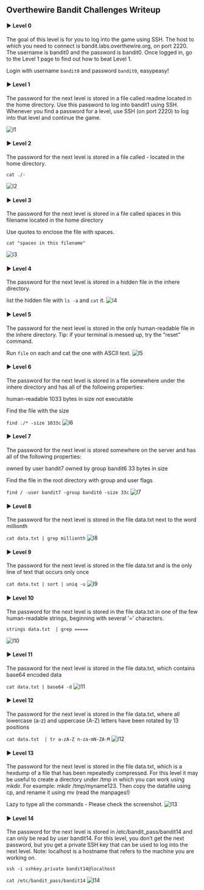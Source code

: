 ## Overthewire Bandit Challenges Writeup

#### ► Level 0


The goal of this level is for you to log into the game using SSH. 
The host to which you need to connect is bandit.labs.overthewire.org, on port 2220.
The username is bandit0 and the password is bandit0.
Once logged in, go to the Level 1 page to find out how to beat Level 1.


Login with username `bandit0` and password `bandit0`, easypeasy!

#### ► Level 1


The password for the next level is stored in a file called readme located in the home directory.
Use this password to log into bandit1 using SSH.
Whenever you find a password for a level, use SSH (on port 2220) to log into that level and continue the game.


![l1](https://raw.githubusercontent.com/avicoder/avicoder.github.io/master/images/l1.png)

#### ► Level 2


The password for the next level is stored in a file called - located in the home directory.



`cat ./-`

![l2](https://raw.githubusercontent.com/avicoder/avicoder.github.io/master/images/l2.png)
#### ► Level 3


The password for the next level is stored in a file called spaces in this filename located in the home directory


Use quotes to enclose the file with spaces.

`cat "spaces in this filename"`

![l3](https://raw.githubusercontent.com/avicoder/avicoder.github.io/master/images/l3.png)
#### ► Level 4 


The password for the next level is stored in a hidden file in the inhere directory.


list the hidden file with `ls -a` and `cat` it.
![l4](https://raw.githubusercontent.com/avicoder/avicoder.github.io/master/images/l4.png)
#### ► Level 5


The password for the next level is stored in the only human-readable file in the inhere directory.
Tip: if your terminal is messed up, try the “reset” command.


Run `file` on each and cat the one with ASCII text.
![l5](https://raw.githubusercontent.com/avicoder/avicoder.github.io/master/images/l5.png)

#### ► Level 6


The password for the next level is stored in a file somewhere under the inhere directory and has all of the following properties:

human-readable
1033 bytes in size
not executable


Find the file with the size 

`find ./* -size 1033c`
![l6](https://raw.githubusercontent.com/avicoder/avicoder.github.io/master/images/l6.png)
#### ► Level 7


The password for the next level is stored somewhere on the server and has all of the following properties:

owned by user bandit7
owned by group bandit6
33 bytes in size



Find the file in the root directory with group and user flags

`find / -user bandit7 -group bandit6 -size 33c`
![l7](https://raw.githubusercontent.com/avicoder/avicoder.github.io/master/images/l7.png)
#### ► Level 8


The password for the next level is stored in the file data.txt next to the word millionth


 `cat data.txt | grep millionth`
![l8](https://raw.githubusercontent.com/avicoder/avicoder.github.io/master/images/l8.png)
#### ► Level 9


The password for the next level is stored in the file data.txt and is the only line of text that occurs only once


`cat data.txt | sort | uniq -u`
![l9](https://raw.githubusercontent.com/avicoder/avicoder.github.io/master/images/l9.png)
#### ► Level 10


The password for the next level is stored in the file data.txt in one of the few human-readable strings,
beginning with several ‘=’ characters.


`strings data.txt  | grep =====`

![l10](https://raw.githubusercontent.com/avicoder/avicoder.github.io/master/images/l10.png)

#### ► Level 11


The password for the next level is stored in the file data.txt, which contains base64 encoded data


`cat data.txt | base64 -d`
![l11](https://raw.githubusercontent.com/avicoder/avicoder.github.io/master/images/l11.png)
#### ► Level 12


The password for the next level is stored in the file data.txt, 
where all lowercase (a-z) and uppercase (A-Z) letters have been rotated by 13 positions


`cat data.txt  | tr a-zA-Z n-za-mN-ZA-M`
![l12](https://raw.githubusercontent.com/avicoder/avicoder.github.io/master/images/l12.png)
#### ► Level 13


The password for the next level is stored in the file data.txt,
which is a hexdump of a file that has been repeatedly compressed. 
For this level it may be useful to create a directory under /tmp in which you can work using mkdir.
For example: mkdir /tmp/myname123.
Then copy the datafile using cp, and rename it using mv (read the manpages!)


Lazy to type all the commands - Please check the screenshot.
![l13](https://raw.githubusercontent.com/avicoder/avicoder.github.io/master/images/l13.png)
#### ► Level 14


The password for the next level is stored in /etc/bandit_pass/bandit14 and can only be read by user bandit14.
For this level, you don’t get the next password, but you get a private SSH key that can be used to log into the next level. Note: localhost is a hostname that refers to the machine you are working on.


`ssh -i sshkey.private bandit14@localhost`

`cat /etc/bandit_pass/bandit14`
![l14](https://raw.githubusercontent.com/avicoder/avicoder.github.io/master/images/l14.png)

